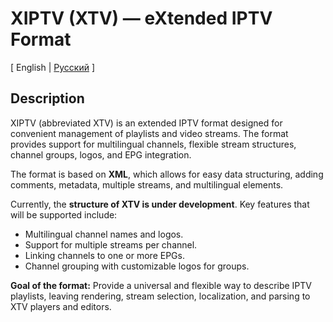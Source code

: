 # XIPTV (XTV) — eXtended IPTV Format

[ English  |   [Русский](README-RU.md) ]

## Description

XIPTV (abbreviated XTV) is an extended IPTV format designed for convenient management of playlists and video streams. The format provides support for multilingual channels, flexible stream structures, channel groups, logos, and EPG integration.

The format is based on **XML**, which allows for easy data structuring, adding comments, metadata, multiple streams, and multilingual elements.

Currently, the **structure of XTV is under development**. Key features that will be supported include:

* Multilingual channel names and logos.
* Support for multiple streams per channel.
* Linking channels to one or more EPGs.
* Channel grouping with customizable logos for groups.

**Goal of the format:** Provide a universal and flexible way to describe IPTV playlists, leaving rendering, stream selection, localization, and parsing to XTV players and editors.
